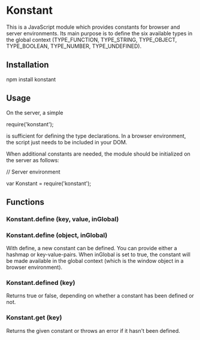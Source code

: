 # Konstant

This is a JavaScript module which provides constants for browser and server environments. Its main purpose is to define the six available types in the global context (TYPE_FUNCTION, TYPE_STRING, TYPE_OBJECT, TYPE_BOOLEAN, 
TYPE_NUMBER, TYPE_UNDEFINED).

## Installation 

  npm install konstant

## Usage

On the server, a simple

 require('konstant');

is sufficient for defining the type declarations. In a browser environment, the script just needs to be included in your DOM. 

When additional constants are needed, the module should be initialized on the server as follows:

  // Server environment

  var Konstant = require('konstant');

## Functions

### Konstant.define (key, value, inGlobal)
### Konstant.define (object, inGlobal)

With define, a new constant can be defined. You can provide either a hashmap or key-value-pairs. When inGlobal is set to true, the constant will be made available in the global context (which is the window object in a browser environment).

### Konstant.defined (key)

Returns true or false, depending on whether a constant has been defined or not.

### Konstant.get (key)

Returns the given constant or throws an error if it hasn't been defined.